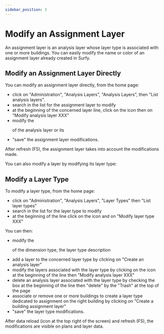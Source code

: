 ```yaml
---
sidebar_position: 3
---
```

# Modify an Assignment Layer

An assignment layer is an analysis layer whose layer type is associated with one or more buildings.
You can easily modify the name or color of an assignment layer already created in Surfy.

## Modify an Assignment Layer Directly

You can modify an assignment layer directly, from the home page:

-   click on "Administration", "Analysis Layers", "Analysis Layers", then "List analysis layers".
-   search in the list for the assignment layer to modify
-   at the beginning of the concerned layer line, click on the icon then on "Modify analysis layer XXX"
-   modify the <P code="dimension:name" /> of the analysis layer or its <P code="dimension:color" />
-   "save" the assignment layer modifications.

After refresh (F5), the assignment layer takes into account the modifications made.

You can also modify a layer by modifying its layer type:

## Modify a Layer Type

To modify a layer type, from the home page:

-   click on "Administration", "Analysis Layers", "Layer Types" then "List layer types"
-   search in the list for the layer type to modify
-   at the beginning of the line click on the icon and on "Modify layer type XXX"

You can then:

-   modify the <P code="dimensionType:name" /> of the dimension type, the layer type description
-   add a layer to the concerned layer type by clicking on "Create an analysis layer"
-   modify the layers associated with the layer type by clicking on the icon at the beginning of the line then "Modify analysis layer XXX"
-   delete an analysis layer associated with the layer type by checking the box at the beginning of the line then "delete" by the "Trash" at the top of the page
-   associate or remove one or more buildings to create a layer type dedicated to assignment on the right building by clicking on "Create a building assignment layer"
-   "save" the layer type modifications.

After data reload (icon at the top right of the screen) and refresh (F5), the modifications are visible on plans and layer data.

